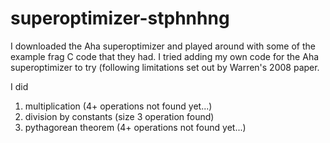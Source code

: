 # superoptimizer-stphnhng

I downloaded the Aha superoptimizer and played around with some of the example frag C code that they had. I tried adding my own code for the Aha superoptimizer to try (following limitations set out by Warren's 2008 paper.

I did
1. multiplication (4+ operations not found yet...)
2. division by constants (size 3 operation found)
3. pythagorean theorem (4+ operations not found yet...)
